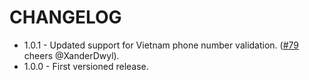 CHANGELOG
=========

* 1.0.1 - Updated support for Vietnam phone number validation. ([#79](https://github.com/ttacon/libphonenumber/pull/79) cheers @XanderDwyl).
* 1.0.0 - First versioned release.
